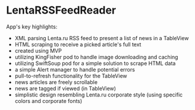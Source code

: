 # LentaRSSFeedReader

App's key highlights:
- XML parsing Lenta.ru RSS feed to present a list of news in a TableView
- HTML scraping to receive a picked article's full text
- created using MVP
- utilizing KingFisher pod to handle image downloading and caching
- utilizing SwiftSoup pod for a simple solution to scrape HTML data
- a simple Alert manager to handle potential errors
- pull-to-refresh functionality for the TableView
- news articles are freely scrollable
- news are tagged if viewed (in TableView)
- simplistic design resembling Lenta.ru corporate style (using specific colors and corporate fonts)
